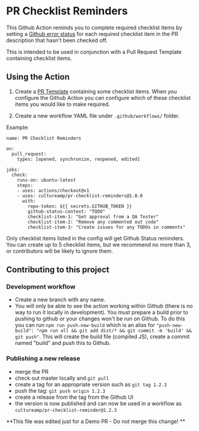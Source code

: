 # PR Checklist Reminders

This Github Action reminds you to complete required checklist items by setting a [Github error status](https://developer.github.com/v3/repos/statuses/) for each required checklist item in the PR description that hasn't been checked off.

This is intended to be used in conjunction with a Pull Request Template containing checklist items.

## Using the Action

1. Create a [PR Template](https://docs.github.com/en/github/building-a-strong-community/creating-a-pull-request-template-for-your-repository) containing some checklist items. When you configure the Github Action you can configure which of these checklist items you would like to make required.


2. Create a new workflow YAML file under `.github/workflows/` folder.

Example:
```
name: PR Checklist Reminders

on:
  pull_request:
    types: [opened, synchronize, reopened, edited]

jobs:
  check:
    runs-on: ubuntu-latest
    steps:
    - uses: actions/checkout@v1
    - uses: cultureamp/pr-checklist-reminders@1.0.0
      with:
        repo-token: ${{ secrets.GITHUB_TOKEN }}
        github-status-context: "TODO"
        checklist-item-1: "Get approval from a QA Tester"
        checklist-item-2: "Remove any commented out code"
        checklist-item-3: "Create issues for any TODOs in comments"
```

Only checklist items listed in the config will get Github Status reminders.  You can create up to 5 checklist items, but we recommend no more than 3, or contributors will be likely to ignore them.

## Contributing to this project

### Development workflow

- Create a new branch with any name.
- You will only be able to see the action working within Github (there is no way to run it locally in development). You must prepare a build prior to pushing to github or your changes won't be run on Github. To do this you can run `npm run push-new-build` which is an alias for `"push-new-build": "npm run all && git add dist/* && git commit -m 'build' && git push"`. This will create the build file (compiled JS), create a commit named "build" and push this to Github.

### Publishing a new release

- merge the PR
- check out master locally and `git pull`
- create a tag for an appropriate version such as `git tag 1.2.3`
- push the tag: `git push origin 1.2.3`
- create a release from the tag from the Github UI
- the version is now published and can now be used in a workflow as `cultureamp/pr-checklist-reminder@1.2.3`


**This file was edited just for a Demo PR - Do not merge this change! **
